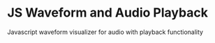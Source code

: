 # JS Waveform and Audio Playback
Javascript waveform visualizer for audio with playback functionality
